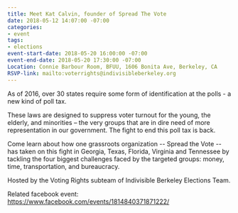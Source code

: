 ```yaml
---
title: Meet Kat Calvin, founder of Spread The Vote
date: 2018-05-12 14:07:00 -07:00
categories:
- event
tags:
- elections
event-start-date: 2018-05-20 16:00:00 -07:00
event-end-date: 2018-05-20 17:30:00 -07:00
Location: Connie Barbour Room, BFUU, 1606 Bonita Ave, Berkeley, CA
RSVP-link: mailto:voterrights@indivisibleberkeley.org
---
```


As of 2016, over 30 states require some form of identification at the polls - a new kind of poll tax.

These laws are designed to suppress voter turnout for the young, the elderly, and minorities – the very groups that are in dire need of more representation in our government. The fight to end this poll tax is back. 

Come learn about how one grassroots organization -- Spread the Vote -- has taken on this fight in Georgia, Texas, Florida, Virginia and Tennessee by tackling the four biggest challenges faced by the targeted groups: money, time, transportation, and bureaucracy.

Hosted by the Voting Rights subteam of Indivisible Berkeley Elections Team.

Related facebook event: https://www.facebook.com/events/1814840371871222/